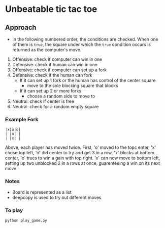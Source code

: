 # Unbeatable tic tac toe

## Approach
* In the following numbered order, the conditions are checked. When one of them is `true`, the square under which the `true` condition occurs is returned as the computer's move.
1. Offensive: check if computer can win in one
2. Defensive: check if human can win in one
3. Offensive: check if computer can set up a fork
4. Defensive: check if the human can fork
    - If it can set up 1 fork or the human has control of the center square
        - move to the sole blocking square that blocks
    - If it can set up 2 or more forks
        - choose a random side to move to
5. Neutral: check if center is free
6. Neutral: check for a random empty square

### Example Fork
```
|x|o|o|
| |o| |
| |x| |
```
Above, each player has moved twice. First, 'o' moved to the topc enter, 'x' chose top left, 'o' did center to try and get 3 in a row, 'x' blocks at bottom center, 'o' trues to win a gain with top right. 
'x' can now move to bottom left, setting up two unblocked 2 in a rows at once, guarenteeing a win on its next move.

### Notes
* Board is represented as a list
* deepcopy is used to try out different moves

### To play
`python play_game.py`
